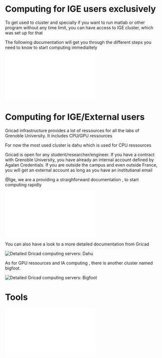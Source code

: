 
# Computing for IGE users exclusively

To get used to cluster and specially if you want to run matlab or other program without any time limit, you can have access to IGE cluster, which was set up for that

The following documentation will get you through the different steps you need to know to start computing immedialtely
 
![Ige computing servers](./clusters/Ige/ige-calcul1.md)

# Computing for IGE/External users

Gricad infrastructure provides a lot of ressources for all the labs of Grenoble University. It includes CPU/GPU ressources

For now the most used cluster is dahu which is used for CPU ressources

Gricad is open for any student/researcher/engineer. If you have a contract with Grenoble University, you have already an internal account defined by Agalan Credentials. If you are outside the campus and even outside France, you will get an external account as long as you have an institutianal email

@Ige, we are a providing a straighforward documentation , to start computing rapidly

![Gricad computing servers: Dahu](./clusters/Gricad/dahu.md)

You can also have a look to a more detailed documentation from Gricad

![Detailed Gricad computing servers: Dahu](https://gricad-doc.univ-grenoble-alpes.fr/hpc/)

As for GPU ressources and IA computing  , there is another cluster named bigfoot. 

![Detailed Gricad computing servers: Bigfoot](https://gricad-doc.univ-grenoble-alpes.fr/hpc/joblaunch/job_gpu/)


# Tools 
![Using vscode to connect to Gricad cluster](./clusters/Tools/vscode.md)
